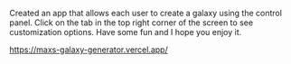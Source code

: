 Created an app that allows each user to create a galaxy using the control panel. Click on the tab in the top right corner of the screen to see customization options. Have some fun and I hope you enjoy it.

https://maxs-galaxy-generator.vercel.app/
